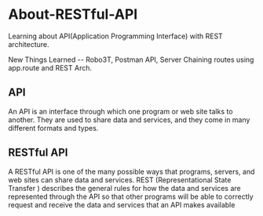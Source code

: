 # About-RESTful-API
Learning about API(Application Programming Interface) with REST architecture.

New Things Learned -- Robo3T, Postman API, Server Chaining routes using app.route and REST Arch.


## API
An API is an interface through which one program or web site talks to another.
They are used to share data and services, and they come in many different
formats and types.

## RESTful API
A RESTful API is one of the many possible ways that programs, servers, 
and web sites can share data and services. REST (Representational State Transfer
) describes the general rules for how the data and services are represented 
through the API so that other programs will be able to correctly request and 
receive the data and services that an API makes available
